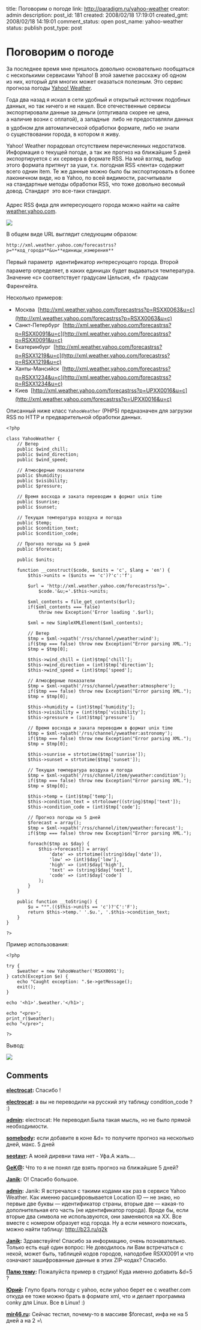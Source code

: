 title: Поговорим о погоде
link: http://paradigm.ru/yahoo-weather
creator: admin
description: 
post_id: 181
created: 2008/02/18 17:19:01
created_gmt: 2008/02/18 14:19:01
comment_status: open
post_name: yahoo-weather
status: publish
post_type: post

# Поговорим о погоде

За последнее время мне пришлось довольно основательно пообщаться с несколькими сервисами Yahoo! В этой заметке расскажу об одном из них, который для многих может оказаться полезным. Это сервис прогноза погоды [Yahoo! Weather](http://weather.yahoo.com/).

Года два назад я искал в сети удобный и открытый источник подобных данных, но так ничего и не нашел. Все отечественные сервисы экспортировали данные за деньги (отпугивала скорее не цена, а наличие возни с оплатой), а западные  либо не предоставляли данных в удобном для автоматической обработки формате, либо не знали о существовании города, в котором я живу.

Yahoo! Weather порадовал отсутствием перечисленных недостатков. Информация о текущей погоде, а так же прогноз на ближайшие 5 дней экспортируется с их сервера в формате RSS. На мой взгляд, выбор этого формата притянут за уши, т.к. погодная RSS «лента» содержит всего однин item. Те же данные можно было бы экспортировать в более лаконичном виде, но в Yahoo, по всей видимости, расчитывали на стандартные методы обработки RSS, что тоже довольно весомый довод. Стандарт  это все-таки стандарт.

Адрес RSS фида для интересующего города можно найти на сайте [weather.yahoo.com](http://weather.yahoo.com/).

![](/;-\)/2008/02/yahoo-weather.png)

В общем виде URL выглядит следующим образом:

`http://xml.weather.yahoo.com/forecastrss?p=**код_города**&u=**единицы_измерения**`

Первый параметр  идентификатор интересующего города. Второй параметр определяет, в каких единицах будет выдаваться температура. Значение «c» соответствует градусам Цельсия, «f»  градусам Фаренгейта. 

Несколько примеров: 

  * Москва  [http://xml.weather.yahoo.com/forecastrss?p=RSXX0063&u=c](http://xml.weather.yahoo.com/forecastrss?p=RSXX0063&u=c)
  * Санкт-Петербург  [http://xml.weather.yahoo.com/forecastrss?p=RSXX0091&u=c](http://xml.weather.yahoo.com/forecastrss?p=RSXX0091&u=c)
  * Екатеринбург  [http://xml.weather.yahoo.com/forecastrss?p=RSXX1219&u=c](http://xml.weather.yahoo.com/forecastrss?p=RSXX1219&u=c)
  * Ханты-Мансийск  [http://xml.weather.yahoo.com/forecastrss?p=RSXX1234&u=c](http://xml.weather.yahoo.com/forecastrss?p=RSXX1234&u=c)
  * Киев  [http://xml.weather.yahoo.com/forecastrss?p=UPXX0016&u=c](http://xml.weather.yahoo.com/forecastrss?p=UPXX0016&u=c)

Описанный ниже класс `YahooWeather` (PHP5) предназначен для загрузки RSS по HTTP и предварительной обработки данных.
    
    <?php
    
    class YahooWeather {
        // Ветер
        public $wind_chill;
        public $wind_direction;
        public $wind_speed;
    
        // Атмосферные показатели
        public $humidity;
        public $visibility;
        public $pressure;
    
        // Время восхода и заката переводим в формат unix time
        public $sunrise;
        public $sunset;
    
        // Текущая температура воздуха и погода
        public $temp;
        public $condition_text;
        public $condition_code;
    
        // Прогноз погоды на 5 дней
        public $forecast;
    
        public $units;
    
        function __construct($code, $units = 'c', $lang = 'en') {
            $this->units = ($units == 'c')?'c':'f';
    
            $url = 'http://xml.weather.yahoo.com/forecastrss?p='.
                $code.'&u;='.$this->units;
    
            $xml_contents = file_get_contents($url);
            if($xml_contents === false) 
                throw new Exception('Error loading '.$url);
    
            $xml = new SimpleXMLElement($xml_contents);
    
            // Ветер
            $tmp = $xml->xpath('/rss/channel/yweather:wind');
            if($tmp === false) throw new Exception("Error parsing XML.");
            $tmp = $tmp[0];
    
            $this->wind_chill = (int)$tmp['chill'];
            $this->wind_direction = (int)$tmp['direction'];
            $this->wind_speed = (int)$tmp['speed'];
    
            // Атмосферные показатели
            $tmp = $xml->xpath('/rss/channel/yweather:atmosphere');
            if($tmp === false) throw new Exception("Error parsing XML.");
            $tmp = $tmp[0];
    
            $this->humidity = (int)$tmp['humidity'];
            $this->visibility = (int)$tmp['visibility'];
            $this->pressure = (int)$tmp['pressure'];
    
            // Время восхода и заката переводим в формат unix time
            $tmp = $xml->xpath('/rss/channel/yweather:astronomy');
            if($tmp === false) throw new Exception("Error parsing XML.");
            $tmp = $tmp[0];
    
            $this->sunrise = strtotime($tmp['sunrise']);
            $this->sunset = strtotime($tmp['sunset']);
    
            // Текущая температура воздуха и погода
            $tmp = $xml->xpath('/rss/channel/item/yweather:condition');
            if($tmp === false) throw new Exception("Error parsing XML.");
            $tmp = $tmp[0];
    
            $this->temp = (int)$tmp['temp'];
            $this->condition_text = strtolower((string)$tmp['text']);
            $this->condition_code = (int)$tmp['code'];
    
            // Прогноз погоды на 5 дней
            $forecast = array();
            $tmp = $xml->xpath('/rss/channel/item/yweather:forecast');
            if($tmp === false) throw new Exception("Error parsing XML.");
    
            foreach($tmp as $day) {
                $this->forecast[] = array(
                    'date' => strtotime((string)$day['date']),
                    'low' => (int)$day['low'],
                    'high' => (int)$day['high'],
                    'text' => (string)$day['text'],
                    'code' => (int)$day['code']
                );
            }
        }
    
        public function __toString() {
            $u = "°".(($this->units == 'c')?'C':'F');
            return $this->temp.' '.$u.', '.$this->condition_text;
        }
    }
    
    ?>

Пример использования:
    
    <?php
    
    try {
        $weather = new YahooWeather('RSXX0091');
    } catch(Exception $e) {
        echo "Caught exception: ".$e->getMessage();
        exit();
    }
    
    echo '<h1>'.$weather.'</h1>';
    
    echo "<pre>";
    print_r($weather);
    echo "</pre>";
    
    ?>

Вывод:

![](/;-\)/2008/02/weather-report.png)

## Comments

**[electrocat](#321 "2008/02/19 22:58:09"):** Спасибо !

**[electrocat](#325 "2008/02/20 20:51:22"):** а вы не переводили на русский эту таблицу condition_code ? :)

**[admin](#326 "2008/02/20 21:20:20"):** electrocat: Не переводил.Была такая мысль, но не было прямой необходимости.

**[somebody](#39712 "2009/11/09 11:16:13"):** если добавите в коне &d= то получите прогноз на несколько дней, макс. 5 дней

**[seotavr](#36074 "2009/07/16 16:43:54"):** А моей диревни тама нет - Уфа.А жаль....

**[GeK@](#35335 "2009/06/17 08:52:15"):** Что то я не понял где взять прогноз на ближайшие 5 дней?

**[Janik](#27047 "2009/02/24 13:31:03"):** О! Спасибо большое.

**[admin](#27028 "2009/02/24 10:52:05"):** Janik: Я встречался с такими кодами как раз в сервисе Yahoo Weather. Как именно расшифровывается Location ID — не знаю, но первые две буквы — идентификатор страны, вторые две — какая-то дополнительная его часть (не идентификатор города). Вроде бы, если вторые два символа не использвуются, они заменяются на XX. Все вместе с номером образует код города. Ну а если немного поискать, можно найти таблицу: http://b23.ru/q2k

**[Janik](#26978 "2009/02/24 04:00:52"):** Здравствуйте! Спасибо за информацию, очень познавательно. Только есть ещё один вопрос: Не доводилось ли Вам встречаться с некой, может быть, таблицей кодов городов, наподобие RSXX0091 и что означают зашифрованные данные в этих ZIP-кодах? Спасибо.

**[Палю тему](#43209 "2010/02/24 00:54:19"):** Пожалуйста пример в студию! Куда именно добавить &d=5 ?

**[Юрий](#48647 "2010/11/15 22:42:54"):** Глупо брать погоду с yahoo, если yahoo берет ее с weather.com откуда ее тоже можно брать в формате xml, что и делает программа conky для Linux. Все в Linux! :)

**[mir46.ru](#50287 "2011/01/26 11:38:31"):** Сейчас тестил, почему-то в массиве $forecast, инфа не на 5 дней а на 2 =\

